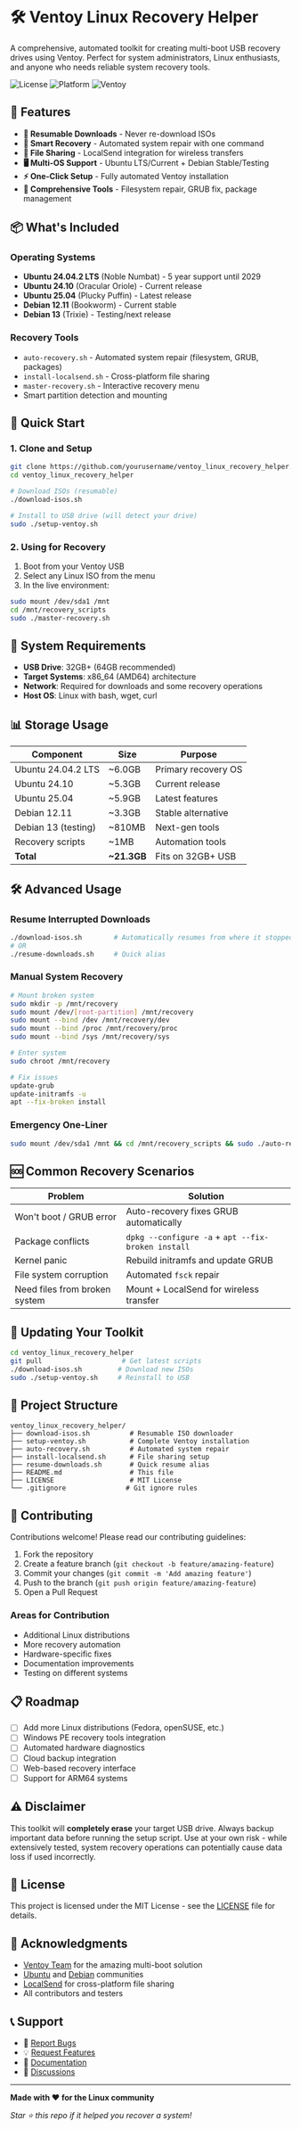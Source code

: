 # 🛠️ Ventoy Linux Recovery Helper

A comprehensive, automated toolkit for creating multi-boot USB recovery drives using Ventoy. Perfect for system administrators, Linux enthusiasts, and anyone who needs reliable system recovery tools.

![License](https://img.shields.io/badge/license-MIT-blue.svg)
![Platform](https://img.shields.io/badge/platform-Linux-green.svg)
![Ventoy](https://img.shields.io/badge/Ventoy-1.0.99-orange.svg)

## 🚀 Features

- **🔄 Resumable Downloads** - Never re-download ISOs
- **🎯 Smart Recovery** - Automated system repair with one command
- **📱 File Sharing** - LocalSend integration for wireless transfers
- **🖥️ Multi-OS Support** - Ubuntu LTS/Current + Debian Stable/Testing
- **⚡ One-Click Setup** - Fully automated Ventoy installation
- **🔧 Comprehensive Tools** - Filesystem repair, GRUB fix, package management

## 📦 What's Included

### Operating Systems
- **Ubuntu 24.04.2 LTS** (Noble Numbat) - 5 year support until 2029
- **Ubuntu 24.10** (Oracular Oriole) - Current release  
- **Ubuntu 25.04** (Plucky Puffin) - Latest release
- **Debian 12.11** (Bookworm) - Current stable
- **Debian 13** (Trixie) - Testing/next release

### Recovery Tools
- `auto-recovery.sh` - Automated system repair (filesystem, GRUB, packages)
- `install-localsend.sh` - Cross-platform file sharing
- `master-recovery.sh` - Interactive recovery menu
- Smart partition detection and mounting

## 🔧 Quick Start

### 1. Clone and Setup
```bash
git clone https://github.com/yourusername/ventoy_linux_recovery_helper.git
cd ventoy_linux_recovery_helper

# Download ISOs (resumable)
./download-isos.sh

# Install to USB drive (will detect your drive)
sudo ./setup-ventoy.sh
```

### 2. Using for Recovery
1. Boot from your Ventoy USB
2. Select any Linux ISO from the menu
3. In the live environment:
```bash
sudo mount /dev/sda1 /mnt
cd /mnt/recovery_scripts
sudo ./master-recovery.sh
```

## 💾 System Requirements

- **USB Drive**: 32GB+ (64GB recommended)
- **Target Systems**: x86_64 (AMD64) architecture
- **Network**: Required for downloads and some recovery operations
- **Host OS**: Linux with bash, wget, curl

## 📊 Storage Usage

| Component | Size | Purpose |
|-----------|------|---------|
| Ubuntu 24.04.2 LTS | ~6.0GB | Primary recovery OS |
| Ubuntu 24.10 | ~5.3GB | Current release |
| Ubuntu 25.04 | ~5.9GB | Latest features |
| Debian 12.11 | ~3.3GB | Stable alternative |
| Debian 13 (testing) | ~810MB | Next-gen tools |
| Recovery scripts | ~1MB | Automation tools |
| **Total** | **~21.3GB** | Fits on 32GB+ USB |

## 🛠️ Advanced Usage

### Resume Interrupted Downloads
```bash
./download-isos.sh        # Automatically resumes from where it stopped
# OR
./resume-downloads.sh     # Quick alias
```

### Manual System Recovery
```bash
# Mount broken system
sudo mkdir -p /mnt/recovery
sudo mount /dev/[root-partition] /mnt/recovery
sudo mount --bind /dev /mnt/recovery/dev
sudo mount --bind /proc /mnt/recovery/proc
sudo mount --bind /sys /mnt/recovery/sys

# Enter system
sudo chroot /mnt/recovery

# Fix issues
update-grub
update-initramfs -u
apt --fix-broken install
```

### Emergency One-Liner
```bash
sudo mount /dev/sda1 /mnt && cd /mnt/recovery_scripts && sudo ./auto-recovery.sh
```

## 🆘 Common Recovery Scenarios

| Problem | Solution |
|---------|----------|
| Won't boot / GRUB error | Auto-recovery fixes GRUB automatically |
| Package conflicts | `dpkg --configure -a` + `apt --fix-broken install` |
| Kernel panic | Rebuild initramfs and update GRUB |
| File system corruption | Automated `fsck` repair |
| Need files from broken system | Mount + LocalSend for wireless transfer |

## 🔄 Updating Your Toolkit

```bash
cd ventoy_linux_recovery_helper
git pull                    # Get latest scripts
./download-isos.sh         # Download new ISOs
sudo ./setup-ventoy.sh     # Reinstall to USB
```

## 📁 Project Structure

```
ventoy_linux_recovery_helper/
├── download-isos.sh          # Resumable ISO downloader
├── setup-ventoy.sh           # Complete Ventoy installation
├── auto-recovery.sh          # Automated system repair
├── install-localsend.sh      # File sharing setup
├── resume-downloads.sh       # Quick resume alias
├── README.md                 # This file
├── LICENSE                   # MIT License
└── .gitignore               # Git ignore rules
```

## 🤝 Contributing

Contributions welcome! Please read our contributing guidelines:

1. Fork the repository
2. Create a feature branch (`git checkout -b feature/amazing-feature`)
3. Commit your changes (`git commit -m 'Add amazing feature'`)
4. Push to the branch (`git push origin feature/amazing-feature`)
5. Open a Pull Request

### Areas for Contribution
- Additional Linux distributions
- More recovery automation
- Hardware-specific fixes
- Documentation improvements
- Testing on different systems

## 📋 Roadmap

- [ ] Add more Linux distributions (Fedora, openSUSE, etc.)
- [ ] Windows PE recovery tools integration
- [ ] Automated hardware diagnostics
- [ ] Cloud backup integration
- [ ] Web-based recovery interface
- [ ] Support for ARM64 systems

## ⚠️ Disclaimer

This toolkit will **completely erase** your target USB drive. Always backup important data before running the setup script. Use at your own risk - while extensively tested, system recovery operations can potentially cause data loss if used incorrectly.

## 📄 License

This project is licensed under the MIT License - see the [LICENSE](LICENSE) file for details.

## 🙏 Acknowledgments

- [Ventoy Team](https://www.ventoy.net/) for the amazing multi-boot solution
- [Ubuntu](https://ubuntu.com/) and [Debian](https://www.debian.org/) communities
- [LocalSend](https://localsend.org/) for cross-platform file sharing
- All contributors and testers

## 📞 Support

- 🐛 [Report Bugs](https://github.com/yourusername/ventoy_linux_recovery_helper/issues)
- 💡 [Request Features](https://github.com/yourusername/ventoy_linux_recovery_helper/issues)
- 📖 [Documentation](https://github.com/yourusername/ventoy_linux_recovery_helper/wiki)
- 💬 [Discussions](https://github.com/yourusername/ventoy_linux_recovery_helper/discussions)

---

**Made with ❤️ for the Linux community**

*Star ⭐ this repo if it helped you recover a system!*
